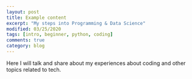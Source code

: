```yaml
---
layout: post
title: Example content
excerpt: "My steps into Programming & Data Science"
modified: 03/25/2020
tags: [intro, beginner, python, coding]
comments: true
category: blog
---
```


<div class="message">
  Here I will talk and share about my experiences about coding and other topics related to tech.
</div>
